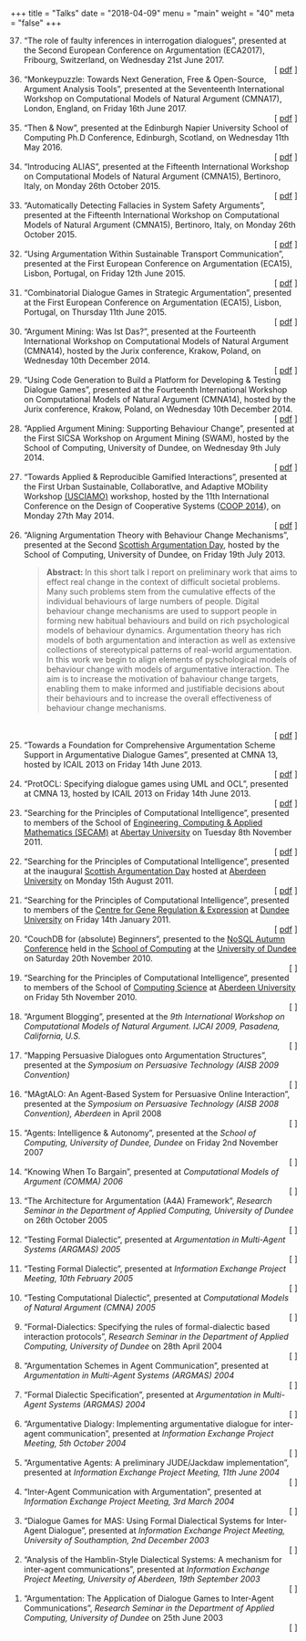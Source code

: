 +++
title = "Talks"
date = "2018-04-09"
menu = "main"
weight = "40"
meta = "false"
+++

<ol reversed>


<li><a id="eca2017" style="visibility: hidden"></a>&ldquo;The role of faulty inferences in interrogation dialogues&rdquo;, presented at the Second European Conference on Argumentation (ECA2017), Fribourg, Switzerland, on Wednesday 21st June 2017.<br /><div style="text-align: right">[ <a href="/assets/talks/2017.06.21_eca.pdf">pdf</a> ]</div></li>


<li><a id="cmna2017" style="visibility: hidden"></a>&ldquo;Monkeypuzzle: Towards Next Generation, Free & Open-Source, Argument Analysis Tools&rdquo;, presented at the Seventeenth International Workshop on Computational Models of Natural Argument (CMNA17), London, England, on Friday 16th June 2017.<br /><div style="text-align: right">[ <a href="/assets/talks/2017.06.15_cmna.pdf">pdf</a> ]</div></li>


<li><a id="cmna2015b" style="visibility: hidden"></a>&ldquo;Then & Now&rdquo;, presented at the Edinburgh Napier University School of Computing Ph.D Conference, Edinburgh, Scotland, on Wednesday 11th May 2016.<br /><div style="text-align: right">[ <a href="/assets/talks/2016.05.11_soc.phd.conference.pdf">pdf</a> ]</div></li>


  <li><a id="cmna2015b" style="visibility: hidden"></a>&ldquo;Introducing ALIAS&rdquo;, presented at the Fifteenth International Workshop on Computational Models of Natural Argument (CMNA15), Bertinoro, Italy, on Monday 26th October 2015.<br /><div style="text-align: right">[ <a href="/assets/talks/2015.10.26_cmna_alias.pdf">pdf</a> ]</div></li>


  <li><a id="cmna2015a" style="visibility: hidden"></a>&ldquo;Automatically Detecting Fallacies in System Safety Arguments&rdquo;, presented at the Fifteenth International Workshop on Computational Models of Natural Argument (CMNA15), Bertinoro, Italy, on Monday 26th October 2015.<br /><div style="text-align: right">[ <a href="/assets/talks/2015.10.26_cmna_safety.pdf">pdf</a> ]</div></li>


  <li><a id="eca2015" style="visibility: hidden"></a>&ldquo;Using Argumentation Within Sustainable Transport Communication&rdquo;, presented at the First European Conference on Argumentation (ECA15), Lisbon, Portugal, on Friday 12th June 2015.<br /><div style="text-align: right">[ <a href="/assets/talks/2015.06.12_eca.pdf">pdf</a> ]</div></li>


<li><a id="eca2015" style="visibility: hidden"></a>&ldquo;Combinatorial Dialogue Games in Strategic Argumentation&rdquo;, presented at the First European Conference on Argumentation (ECA15), Lisbon, Portugal, on Thursday 11th June 2015.<br /><div style="text-align: right">[ <a href="/assets/talks/2015.06.11_eca.pdf">pdf</a> ]</div></li>


<li><a id="wells_2014_cmna" style="visibility: hidden"></a>&ldquo;Argument Mining: Was Ist Das?&rdquo;, presented at the Fourteenth International Workshop on Computational Models of Natural Argument (CMNA14), hosted by the Jurix conference, Krakow, Poland, on Wednesday 10th December 2014.<br /><div style="text-align: right">[ <a href="/assets/talks/2014.12.10_cmna14_mining.pdf">pdf</a> ]</div></li>


<li><a id="yuan_2014_cmna" style="visibility: hidden"></a>&ldquo;Using Code Generation to Build a Platform for Developing & Testing Dialogue Games&rdquo;, presented at the Fourteenth International Workshop on Computational Models of Natural Argument (CMNA14), hosted by the Jurix conference, Krakow, Poland, on Wednesday 10th December 2014.<br /><div style="text-align: right">[ <a href="/assets/talks/2014.12.10_cmna14_protOCL.pdf">pdf</a> ]</div> </li>


<li><a id="swam2014" style="visibility: hidden"></a>&ldquo;Applied Argument Mining: Supporting Behaviour Change&rdquo;, presented at the First SICSA Workshop on Argument Mining (SWAM), hosted by the  School of Computing, University of Dundee, on Wednesday 9th July 2014.<br /><div style="text-align: right">[ <a href="/assets/talks/2014.07.09_swam.pdf">pdf</a> ]</div></li>


<li><a id="usciamo1" style="visibility: hidden"></a>&ldquo;Towards Applied & Reproducible Gamified Interactions&rdquo;, presented at the First Urban Sustainable, CollaboratIve, and Adaptive MObility Workshop <a href="http://www.xrce.xerox.com/Research-Development/Services-Innovation-Laboratory/Work-Practice-Technology/USCIAMO-Urban-Sustainable-CollaboratIve-and-Adaptive-MObility-Workshop">(USCIAMO)</a> workshop, hosted by the 11th International Conference on the Design of Cooperative Systems (<a href="http://coop2014.wordpress.com/">COOP 2014</a>), on Monday 27th May 2014.<br /><div style="text-align: right">[ <a href="/assets/talks/2014.05.27_usciamo.pdf">pdf</a> ]</div></li>


<li><a id="scotarg2" style="visibility: hidden"></a>&ldquo;Aligning Argumentation Theory with Behaviour Change Mechanisms&rdquo;, presented at the Second <a href="http://www.arg.dundee.ac.uk/sad13">Scottish Argumentation Day</a>, hosted by the School of Computing, University of Dundee, on Friday 19th July 2013.<br /><blockquote><strong>Abstract: </strong>In this short talk I report on preliminary work that aims to effect real change in the context of difficult societal problems. Many such problems stem from the cumulative effects of the individual behaviours of large numbers of people. Digital behaviour change mechanisms are used to support people in forming new habitual behaviours and build on rich psychological models of behaviour dynamics. Argumentation theory has rich models of both argumentation and interaction as well as extensive collections of stereotypical patterns of real-world argumentation. In this work we begin to align elements of pyschological models of behaviour change with models of argumentative interaction. The aim is to increase the motivation of bahaviour change targets, enabling them to make informed and justifiable decisions about their behaviours and to increase the overall effectiveness of behaviour change mechanisms.</blockquote><br /><div style="text-align: right">[ <a href="/assets/talks/2013.07.18_scottish.argumentation.day.pdf">pdf</a> ]</div></li>


<li><a id="cmna13_schemes" style="visibility: hidden"></a>&ldquo;Towards a Foundation for Comprehensive Argumentation Scheme Support in Argumentative Dialogue Games&rdquo;, presented at CMNA 13, hosted by ICAIL 2013 on Friday 14th June 2013.<br /><div style="text-align: right">[ <a href="/assets/talks/cmna13_schemes.pdf">pdf</a> ]</div></li>


<li><a id="cmna13_protOCL" style="visibility: hidden"></a>&ldquo;ProtOCL: Specifying dialogue games using UML and OCL&rdquo;, presented at CMNA 13, hosted by ICAIL 2013 on Friday 14th June 2013.<br /><div style="text-align: right">[ <a href="/assets/talks/cmna13_protOCL.pdf">pdf</a> ]</div></li>


<li><a id="2011.11.08_abertay" style="visibility: hidden"></a>&ldquo;Searching for the Principles of Computational Intelligence&rdquo;, presented to members of the School of <a href="http://www.csd.abdn.ac.uk/">Engineering, Computing & Applied Mathematics (SECAM)</a> at <a href="http://www.abertay.ac.uk/studying/schools/secam/">Abertay University</a> on Tuesday 8th November 2011.<br /><div style="text-align: right">[ <a href="/assets/talks/2011.11.08_abertay.pdf">pdf</a> ]</div></li>


<li><a id="2011.08.15_aberdeen" style="visibility: hidden"></a>&ldquo;Searching for the Principles of Computational Intelligence&rdquo;, presented at the inaugural <a href="http://homepages.abdn.ac.uk/n.oren/pages/sad/scottish_argumentation_day/Welcome.html">Scottish Argumentation Day</a> hosted at <a href="http://www.csd.abdn.ac.uk/">Aberdeen University</a> on Monday 15th August 2011.<br /><div style="text-align: right">[ <a href="/assets/talks/2011.08.15_aberdeen.pdf">pdf</a> ]</div></li>
       

<li><a id="2011.01.14_dundee" style="visibility: hidden"></a>&ldquo;Searching for the Principles of Computational Intelligence&rdquo;, presented to members of the <a href="www.lifesci.dundee.ac.uk/gre/home">Centre for Gene Regulation & Expression</a> at <a href="http://www.dundee.ac.uk/">Dundee University</a> on Friday 14th January 2011.<br /><div style="text-align: right">[ <a href="/assets/talks/2011.01.14_dundee.pdf">pdf</a> ]</div></li>
          

<li><a id="" style="visibility: hidden"></a>&ldquo;CouchDB for (absolute) Beginners&ldquo;, presented to the <a href="http://developerdeveloperdeveloper.com/nosql1/">NoSQL Autumn Conference</a> held in the <a href="http://www.computing.dundee.ac.uk/">School of Computing</a> at the <a href="http://www.dundee.ac.uk/">University of Dundee</a> on Saturday 20th November 2010.<br /><div style="text-align: right">[ <a href="#"></a> ]</div></li>
          

<li><a id="" style="visibility: hidden"></a>&ldquo;Searching for the Principles of Computational Intelligence&rdquo;, presented to members of the School of <a href="http://www.csd.abdn.ac.uk/">Computing Science</a> at <a href="http://www.csd.abdn.ac.uk/">Aberdeen University</a> on Friday 5th November 2010.<br /><div style="text-align: right">[ <a href="#"></a> ]</div></li>
          

<li><a id="" style="visibility: hidden"></a>&ldquo;Argument Blogging&rdquo;, presented at the <em>9th International Workshop on Computational Models of Natural Argument. IJCAI 2009, Pasadena, California, U.S.</em><br /><div style="text-align: right">[ <a href="#"></a> ]</div></li>


<li><a id="" style="visibility: hidden"></a>&ldquo;Mapping Persuasive Dialogues onto Argumentation Structures&rdquo;, presented at the <em>Symposium on Persuasive Technology (AISB 2009 Convention)</em><br /><div style="text-align: right">[ <a href="#"></a> ]</div></li>


<li><a id="" style="visibility: hidden"></a>&ldquo;MAgtALO: An Agent-Based System for Persuasive Online Interaction&rdquo;, presented at the <em>Symposium on Persuasive Technology (AISB 2008 Convention), Aberdeen</em> in April 2008<br /><div style="text-align: right">[ <a href="#"></a> ]</div></li>


<li><a id="" style="visibility: hidden"></a>&ldquo;Agents: Intelligence & Autonomy&rdquo;, presented at the <em>School of Computing, University of Dundee, Dundee</em> on Friday 2nd November 2007<br /><div style="text-align: right">[ <a href="#"></a> ]</div></li>


<li><a id="" style="visibility: hidden"></a>&ldquo;Knowing When To Bargain&rdquo;, presented at <em>Computational Models of Argument (COMMA) 2006</em><br /><div style="text-align: right">[ <a href="#"></a> ]</div></li>


<li><a id="" style="visibility: hidden"></a>&ldquo;The Architecture for Argumentation (A4A) Framework&rdquo;, <em>Research Seminar in the Department of Applied Computing, University of Dundee</em> on 26th October 2005<br /><div style="text-align: right">[ <a href="#"></a> ]</div></li>


<li><a id="" style="visibility: hidden"></a>&ldquo;Testing Formal Dialectic&rdquo;, presented at <em>Argumentation in Multi-Agent Systems (ARGMAS) 2005</em><br /><div style="text-align: right">[ <a href="#"></a> ]</div></li>


<li><a id="" style="visibility: hidden"></a>&ldquo;Testing Formal Dialectic&rdquo;, presented at <em>Information Exchange Project Meeting, 10th February 2005</em><br /><div style="text-align: right">[ <a href="#"></a> ]</div></li>


<li><a id="" style="visibility: hidden"></a>&ldquo;Testing Computational Dialectic&rdquo;, presented at <em>Computational Models of Natural Argument (CMNA) 2005</em><br /><div style="text-align: right">[ <a href="#"></a> ]</div></li>


<li><a id="" style="visibility: hidden"></a>&ldquo;Formal-Dialectics: Specifying the rules of formal-dialectic based interaction protocols&rdquo;, <em>Research Seminar in the Department of Applied Computing, University of Dundee</em> on 28th April 2004<br /><div style="text-align: right">[ <a href="#"></a> ]</div></li>
         

<li><a id="" style="visibility: hidden"></a>&ldquo;Argumentation Schemes in Agent Communication&rdquo;, presented at <em>Argumentation in Multi-Agent Systems (ARGMAS) 2004</em><br /><div style="text-align: right">[ <a href="#"></a> ]</div></li>


<li><a id="" style="visibility: hidden"></a>&ldquo;Formal Dialectic Specification&rdquo;, presented at <em>Argumentation in Multi-Agent Systems (ARGMAS) 2004</em><br /><div style="text-align: right">[ <a href="#"></a> ]</div></li>


<li><a id="" style="visibility: hidden"></a>&ldquo;Argumentative Dialogy: Implementing argumentative dialogue for inter-agent communication&rdquo;, presented at <em>Information Exchange Project Meeting, 5th October 2004</em><br /><div style="text-align: right">[ <a href="#"></a> ]</div></li>


<li><a id="" style="visibility: hidden"></a>&ldquo;Argumentative Agents: A preliminary JUDE/Jackdaw implementation&rdquo;, presented at <em>Information Exchange Project Meeting, 11th June 2004</em><br /> <div style="text-align: right">[ <a href="#"></a> ]</div></li>


<li><a id="" style="visibility: hidden"></a>&ldquo;Inter-Agent Communication with Argumentation&rdquo;, presented at <em>Information Exchange Project Meeting, 3rd March 2004</em><br /> <div style="text-align: right">[ <a href="#"></a> ]</div></li>

<li><a id="" style="visibility: hidden"></a>&ldquo;Dialogue Games for MAS: Using Formal Dialectical Systems for Inter-Agent Dialogue&rdquo;, presented at <em>Information Exchange Project Meeting, University of Southamption, 2nd December 2003</em><br /><div style="text-align: right">[ <a href="#"></a> ]</div></li>


<li><a id="" style="visibility: hidden"></a>&ldquo;Analysis of the Hamblin-Style Dialectical Systems: A mechanism for inter-agent communications&rdquo;, presented at <em>Information Exchange Project Meeting, University of Aberdeen, 19th September 2003</em><br /><div style="text-align: right">[ <a href="#"></a> ]</div></li>


<li><a id="" style="visibility: hidden"></a>&ldquo;Argumentation: The Application of Dialogue Games to Inter-Agent Communications&rdquo;, <em>Research Seminar in the Department of Applied Computing, University of Dundee</em> on 25th June 2003<br /><div style="text-align: right">[ <a href="#"></a> ]</div></li>


</ol>

